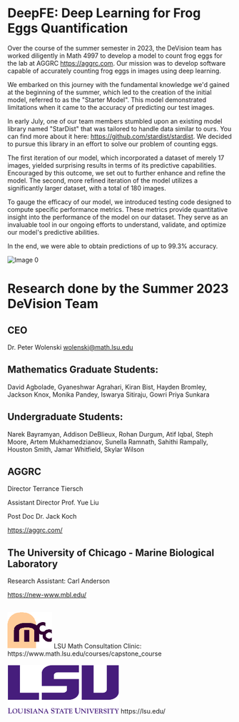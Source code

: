 # DeepFE: Deep Learning for Frog Eggs Quantification

Over the course of the summer semester in 2023, the DeVision team has worked diligently in Math 4997 to develop a model to count frog eggs for the lab at AGGRC https://aggrc.com. Our mission was to develop software capable of accurately counting frog eggs in images using deep learning.

We embarked on this journey with the fundamental knowledge we'd gained at the beginning of the summer, which led to the creation of the initial model, referred to as the "Starter Model". This model demonstrated limitations when it came to the accuracy of predicting our test images.

In early July, one of our team members stumbled upon an existing model library named "StarDist" that was tailored to handle data similar to ours. You can find more about it here: https://github.com/stardist/stardist. We decided to pursue this library in an effort to solve our problem of counting eggs.

The first iteration of our model, which incorporated a dataset of merely 17 images, yielded surprising results in terms of its predictive capabilities. Encouraged by this outcome, we set out to further enhance and refine the model. The second, more refined iteration of the model utilizes a significantly larger dataset, with a total of 180 images.

To gauge the efficacy of our model, we introduced testing code designed to compute specific performance metrics. These metrics provide quantitative insight into the performance of the model on our dataset. They serve as an invaluable tool in our ongoing efforts to understand, validate, and optimize our model's predictive abilities.

In the end, we were able to obtain predictions of up to 99.3% accuracy.

![Image 0](images/prediction_0.png)

# Research done by the Summer 2023 DeVision Team
## CEO
Dr. Peter Wolenski wolenski@math.lsu.edu

## Mathematics Graduate Students:

David Agbolade, Gyaneshwar Agrahari, Kiran Bist, Hayden Bromley, Jackson Knox, Monika Pandey, Iswarya Sitiraju, Gowri Priya Sunkara

## Undergraduate Students:

Narek Bayramyan, Addison DeBlieux, Rohan Durgum, Atif Iqbal, Steph Moore, Artem Mukhamedzianov, Sunella Ramnath, Sahithi Rampally, Houston Smith, Jamar Whitfield, Skylar Wilson

## AGGRC

Director Terrance Tiersch

Assistant Director Prof. Yue Liu

Post Doc Dr. Jack Koch

https://aggrc.com/

## The University of Chicago - Marine Biological Laboratory

Research Assistant: Carl Anderson

https://new-www.mbl.edu/
<br>
<br>

<img src="images/mcclogo.gif" alt="Image 2" width="100">
LSU Math Consultation Clinic:<br>
https://www.math.lsu.edu/courses/capstone_course
<br>
<br>

<img src="images\lsulogo.png" alt="Image 1" width="250">
https://lsu.edu/
